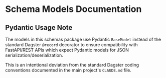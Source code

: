 # Schema Models Documentation

## Pydantic Usage Note

The models in this schemas package use Pydantic `BaseModel` instead of the standard Dagster `@record` decorator to ensure compatibility with FastAPI/REST APIs which expect Pydantic models for JSON serialization/deserialization.

This is an intentional deviation from the standard Dagster coding conventions documented in the main project's `CLAUDE.md` file.